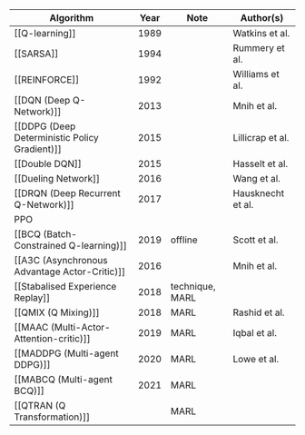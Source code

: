 Algorithm | Year | Note | Author(s)
------ | ------ | --- | ------
[[Q-learning]] | 1989 | | Watkins et al.
[[SARSA]] | 1994 | | Rummery et al.
[[REINFORCE]] | 1992 | | Williams et al. 
[[DQN (Deep Q-Network)]] | 2013 | | Mnih et al.
[[DDPG (Deep Deterministic Policy Gradient)]] | 2015 | | Lillicrap et al.
[[Double DQN]] | 2015 | | Hasselt et al.
[[Dueling Network]] | 2016 | | Wang et al.
[[DRQN (Deep Recurrent Q-Network)]] | 2017 | | Hausknecht et al.
PPO |
[[BCQ (Batch-Constrained Q-learning)]] | 2019 | offline | Scott et al.
[[A3C (Asynchronous Advantage Actor-Critic)]] | 2016 | | Mnih et al.
[[Stabalised Experience Replay]] | 2018 | technique, MARL | | Foerster et al.
[[QMIX (Q Mixing)]] | 2018 | MARL | Rashid et al.
[[MAAC (Multi-Actor-Attention-critic)]] | 2019 | MARL | Iqbal et al.
[[MADDPG (Multi-agent DDPG)]] | 2020 | MARL | Lowe et al.
[[MABCQ (Multi-agent BCQ)]] | 2021 | MARL | 
[[QTRAN (Q Transformation)]] | | MARL | 
 